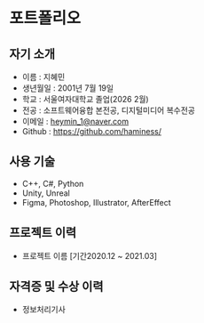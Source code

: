 
# 포트폴리오

## 자기 소개

* 이름 : 지혜민
* 생년월일 : 2001년 7월 19일
* 학교 :  서울여자대학교 졸업(2026 2월)
* 전공 : 소프트웨어융합 본전공, 디지털미디어 복수전공
* 이메일 : heymin_1@naver.com
* Github : https://github.com/haminess/

## 사용 기술

* C++, C#, Python
* Unity, Unreal
* Figma, Photoshop, Illustrator, AfterEffect

## 프로젝트 이력

* 프로젝트 이름 [기간2020.12 ~ 2021.03]

## 자격증 및 수상 이력

* 정보처리기사


